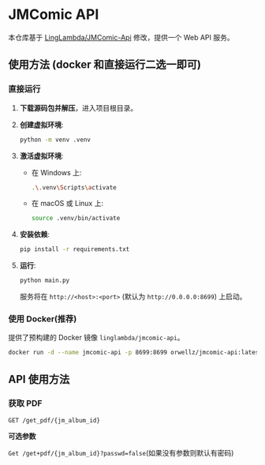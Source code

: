 # JMComic API 

本仓库基于 [LingLambda/JMComic-Api](https://github.com/LingLambda/JMComic-Api) 修改，提供一个 Web API 服务。

## 使用方法 (docker 和直接运行二选一即可)

### 直接运行

1.  **下载源码包并解压**，进入项目根目录。

2.  **创建虚拟环境**:
    ```bash
    python -m venv .venv
    ```

3.  **激活虚拟环境**:
    *   在 Windows 上:
        ```bash
        .\.venv\Scripts\activate
        ```
    *   在 macOS 或 Linux 上:
        ```bash
        source .venv/bin/activate
        ```

4.  **安装依赖**:
    ```bash
    pip install -r requirements.txt
    ```


6.  **运行**:
    ```bash
    python main.py
    ```
    服务将在 `http://<host>:<port>` (默认为 `http://0.0.0.0:8699`) 上启动。

### 使用 Docker(推荐)

提供了预构建的 Docker 镜像 `linglambda/jmcomic-api`。

```bash
docker run -d --name jmcomic-api -p 8699:8699 orwellz/jmcomic-api:latest
```
## API 使用方法

### 获取 PDF

`GET /get_pdf/{jm_album_id}`

**可选参数**

`Get /get+pdf/{jm_album_id}?passwd=false`(如果没有参数则默认有密码)

